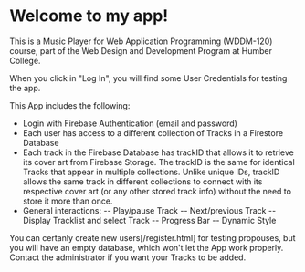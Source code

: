 # Welcome to my app!

This is a Music Player for Web Application Programming (WDDM-120) course, part of the Web Design and Development Program at Humber College.

When you click in "Log In", you will find some User Credentials for testing the app.

This App includes the following:

- Login with Firebase Authentication (email and password)
- Each user has access to a different collection of Tracks in a Firestore Database
- Each track in the Firebase Database has trackID that allows it to retrieve its cover art from Firebase Storage. The trackID is the same for identical Tracks that appear in multiple collections. Unlike unique IDs, trackID allows the same track in different collections to connect with its respective cover art (or any other stored track info) without the need to store it more than once.
- General interactions:
-- Play/pause Track
-- Next/previous Track
-- Display Tracklist and select Track
-- Progress Bar
-- Dynamic Style

You can certanly create new users[/register.html] for testing propouses, but you will have an empty database, which won't let the App work properly. Contact the administrator if you want your Tracks to be added.